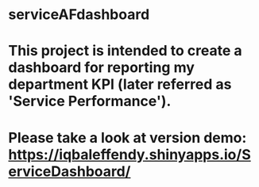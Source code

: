 # serviceAFdashboard
# This project is intended to create a dashboard for reporting my department KPI (later referred as 'Service Performance').
# Please take a look at version demo: https://iqbaleffendy.shinyapps.io/ServiceDashboard/

